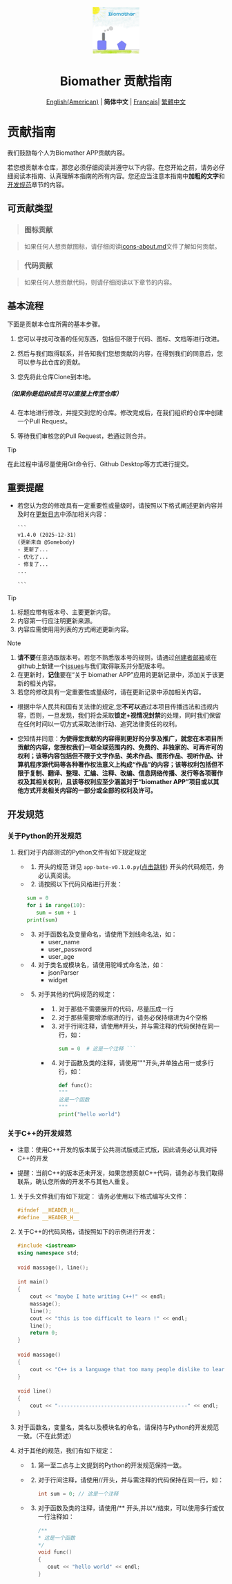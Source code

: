 <p align="center">
    <img src="./icons/logo.jpg" width="108" height="108">
</p>
<h1 align="center">Biomather 贡献指南</h1>

<p align="center" class="language" title="Language selection 语言选择">
  <a href="docs/Contributing_en_us.md">English(American)</a>  | 
  <b>简体中文</b> | 
  <a href="docs/Contributing_fr_fr.md">Français</a>|
  <a href="docs/Contributing_zh_tw.md">繁體中文</a>
</p>

# 贡献指南

我们鼓励每个人为Biomather APP贡献内容。

若您想贡献本仓库，那您必须仔细阅读并遵守以下内容。在您开始之前，请务必仔细阅读本指南、认真理解本指南的所有内容。您还应当注意本指南中**加粗的文字**和[开发规范](#开发规范)章节的内容。

## 可贡献类型

> ### 图标贡献

> 如果任何人想贡献图标，请仔细阅读[icons-about.md](./icons/icons-about-zh.md)文件了解如何贡献。

> ### 代码贡献

> 如果任何人想贡献代码，则请仔细阅读以下章节的内容。

## 基本流程

下面是贡献本仓库所需的基本步骤。

1. 您可以寻找可改善的任何东西，包括但不限于代码、图标、文档等进行改进。

2. 然后与我们取得联系，并告知我们您想贡献的内容，在得到我们的同意后，您可以参与此仓库的贡献。

3. 您先将此仓库Clone到本地。

##### （如果你是组织成员可以直接上传至仓库）

4. 在本地进行修改，并提交到您的仓库。修改完成后，在我们组织的仓库中创建一个Pull Request。

5. 等待我们审核您的Pull Request，若通过则合并。

> [!TIP]
> 在此过程中请尽量使用Git命令行、Github Desktop等方式进行提交。

## 重要提醒

* 若您认为您的修改具有一定重要性或量级时，请按照以下格式阐述更新内容并及时在[更新日志](./Security)中添加相关内容：
  
      ```
      v1.4.0 (2025-12-31)
      (更新来自 @Somebody)
      - 更新了...
      - 优化了...
      - 修复了...
      ...
      
      ```

> [!TIP]
> 
> 1. 标题应带有版本号、主要更新内容。
> 2. 内容第一行应注明更新来源。
> 3. 内容应需使用用列表的方式阐述更新内容。

> [!NOTE]
> 
> 1. **请不要**任意选取版本号。若您不熟悉版本号的规则，请通过[创建者邮箱](mailto:www.jiang090322@outlook.com)或在github上新建一个[issues](https://github.com/Jourious/biomather-pubilc/issues)与我们取得联系并分配版本号。
> 2. 在更新时，**记住**要在“关于 biomather APP”应用的更新记录中，添加关于该更新的相关内容。
> 3. 若您的修改具有一定重要性或量级时，请在更新记录中添加相关内容。

* 根据中华人民共和国有关法律的规定,您**不可以**通过本项目传播违法和违规内容，否则，一旦发现，我们将会采取**锁定+视情况封禁**的处理，同时我们保留在任何时间以一切方式采取法律行动、追究法律责任的权利。

* 您知情并同意：**为使得您贡献的内容得到更好的分享及推广，就您在本项目所贡献的内容，您授权我们一项全球范围内的、免费的、非独家的、可再许可的权利；该等内容包括但不限于文字作品、美术作品、图形作品、视听作品、计算机程序源代码等各种著作权法意义上构成“作品”的内容；该等权利包括但不限于复制、翻译、整理、汇编、注释、改编、信息网络传播、发行等各项著作权及其相关权利，且该等权利应至少涵盖对于“biomather APP”项目或以其他方式开发相关内容的一部分或全部的权利及许可。**
## 开发规范
### 关于Python的开发规范

1. 我们对于内部测试的Python文件有如下规定规定
   
   * 1. 开头的规范
        详见 `app-bate-v0.1.0.py`([点击跳转](./app-py/app-bate-v0.1.0.py)) 开头的代码规范，务必认真阅读。
   
   * 2. 请按照以下代码风格进行开发：
   
   ```python
      sum = 0
      for i in range(10):
         sum = sum + i
      print(sum)
   ```
   
   * 3. 对于函数名及变量命名，请使用下划线命名法，如：
        *  user_name
        *  user_password
        *  user_age
   
   * 4. 对于类名或模块名，请使用驼峰式命名法，如：
        *  jsonParser
        *  widget
   
   * 5. 对于其他的代码规范的规定：
        
        * 1. 对于那些不需要展开的代码，尽量压成一行
        
        * 2. 对于那些需要增添缩进的行，请务必保持缩进为4个空格
        
        * 3. 对于行间注释，请使用#开头，并与需注释的代码保持在同一行，如：
             ```python
             sum = 0  # 这是一个注释 ```
        
        * 4. 对于函数及类的注释，请使用"""开头,并单独占用一或多行行，如：
             
             ```python
             def func():
             """
             这是一个函数
             """
             print("hello world")
             ```

### 关于C++的开发规范

* 注意：使用C++开发的版本属于公共测试版或正式版，因此请务必认真对待C++的开发

* 提醒：当前C++的版本还未开发，如果您想贡献C++代码，请务必与我们取得联系，确认您所做的开发不与其他人重复。
1. 关于头文件我们有如下规定：
    请务必使用以下格式编写头文件：
   
   ```cpp
   #ifndef __HEADER_H__
   #define __HEADER_H__
   ```

2. 关于C++的代码风格，请按照如下的示例进行开发：
   
   ```cpp
   #include <iostream>
   using namespace std;
   
   void massage(), line();
   
   int main()
   {
       cout << "maybe I hate writing C++!" << endl;
       massage();
       line();
       cout << "this is too difficult to learn !" << endl;
       line();
       return 0;
   }
   
   void massage()
   {
       cout << "C++ is a language that too many people dislike to learn !" << endl;
   }
   
   void line()
   {
       cout << "------------------------------------------" << endl;
   }
   ```

3. 对于函数名，变量名，类名以及模块名的命名，请保持与Python的开发规范一致。（不在此赘述）

4. 对于其他的规范，我们有如下规定：
   
   * 1. 第一至二点与上文提到的Python的开发规范保持一致。
   
   * 2. 对于行间注释，请使用//开头，并与需注释的代码保持在同一行，如：
        
        ```cpp
        int sum = 0; // 这是一个注释
        ```
   
   * 3. 对于函数及类的注释，请使用/** 开头,并以*/结束，可以使用多行或仅一行注释如：
        
        ```cpp
        /**
        * 这是一个函数
        */
        void func()
        {
           cout << "hello world" << endl;
        }
        ```
